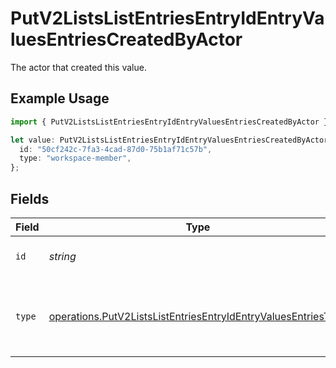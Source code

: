 # PutV2ListsListEntriesEntryIdEntryValuesEntriesCreatedByActor

The actor that created this value.

## Example Usage

```typescript
import { PutV2ListsListEntriesEntryIdEntryValuesEntriesCreatedByActor } from "attio-js/models/operations";

let value: PutV2ListsListEntriesEntryIdEntryValuesEntriesCreatedByActor = {
  id: "50cf242c-7fa3-4cad-87d0-75b1af71c57b",
  type: "workspace-member",
};
```

## Fields

| Field                                                                                                                                          | Type                                                                                                                                           | Required                                                                                                                                       | Description                                                                                                                                    |
| ---------------------------------------------------------------------------------------------------------------------------------------------- | ---------------------------------------------------------------------------------------------------------------------------------------------- | ---------------------------------------------------------------------------------------------------------------------------------------------- | ---------------------------------------------------------------------------------------------------------------------------------------------- |
| `id`                                                                                                                                           | *string*                                                                                                                                       | :heavy_minus_sign:                                                                                                                             | An ID to identify the actor.                                                                                                                   |
| `type`                                                                                                                                         | [operations.PutV2ListsListEntriesEntryIdEntryValuesEntriesType](../../models/operations/putv2listslistentriesentryidentryvaluesentriestype.md) | :heavy_minus_sign:                                                                                                                             | The type of actor. [Read more information on actor types here](/docs/actors).                                                                  |